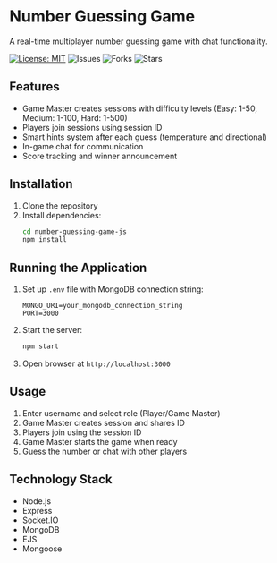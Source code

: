 # Number Guessing Game

A real-time multiplayer number guessing game with chat functionality.

[![License: MIT](https://img.shields.io/github/license/Mikatech-Dev/guessing-game-js?style=for-the-badge&color=white)](https://opensource.org/licenses/MIT)
![Issues](https://img.shields.io/github/issues/Mikatech-Dev/guessing-game-js?style=for-the-badge&color=purple)
![Forks](https://img.shields.io/github/forks/MikaTech-dev/number-guessing-game-js?style=for-the-badge&color=purple)
![Stars](https://img.shields.io/github/stars/Mikatech-Dev/guessing-game-js?style=for-the-badge&color=white)


## Features

- Game Master creates sessions with difficulty levels (Easy: 1-50, Medium: 1-100, Hard: 1-500)
- Players join sessions using session ID
- Smart hints system after each guess (temperature and directional)
- In-game chat for communication
- Score tracking and winner announcement

## Installation

1. Clone the repository
2. Install dependencies:
   ```bash
   cd number-guessing-game-js
   npm install
   ```

## Running the Application

1. Set up `.env` file with MongoDB connection string:
   ```
   MONGO_URI=your_mongodb_connection_string
   PORT=3000
   ```
2. Start the server:
   ```bash
   npm start
   ```
3. Open browser at `http://localhost:3000`

## Usage

1. Enter username and select role (Player/Game Master)
2. Game Master creates session and shares ID
3. Players join using the session ID
4. Game Master starts the game when ready
5. Guess the number or chat with other players

## Technology Stack

- Node.js
- Express
- Socket.IO
- MongoDB
- EJS
- Mongoose




